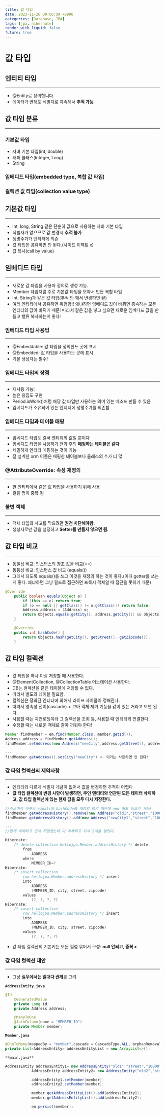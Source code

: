 ```yaml
---
title: 값 타입
date: 2023-11-26 00:00:00 +0900
categories: [Database, JPA]
tags: [jpa, hibernate]
render_with_liquid: false
future: true
---
```


# 값 타입

## 엔티티 타입

---

- @Entity로 정의합니다.
- 데이터가 변해도 식별자로 지속해서 **추적 가능**.

## 값 타입 분류

---

### 기본값 타입

- 자바 기본 타입(int, double)
- 래퍼 클래스(Integer, Long)
- String

### 임베디드 타입(embedded type, 복합 값 타입)

### 컬렉션 값 타입(collection value type)

## 기본값 타입

---

- int, long, String 같은 단순히 값으로 사용하는 자바 기본 타입
- 식별자가 없으므로 값 변경시 **추적 불가**
- 생명주기가 엔티티에 의존
- 값 타입은 공유하면 안 된다.(사이드 이펙트 x)
- 값 복사(call by value)

## 임베디드 타입

---

- 새로운 값 타입을 사용자 정의로 생성 가능.
- Member 타입처럼 주로 기본값 타입을 모아서 만든 복합 타입
- int, String과 같은 값 타입(추적 안 돼서 변경하면 끝)
- 여러 엔티티에서 공유하면 위험함!! 왜냐하면 임베디드 값이 바뀌면 종속하는 모든 엔티티의 값이 바뀌기 때문! 따라서 같은 값을 넣고 싶으면 새로운 임베디드 값을 만들고 밸류 복사하는게 좋다!

### 임베디드 타입 사용법

---

- @Embeddable: 값 타입을 정의한느 곳에 표시
- @Embedded: 값 타입을 사용하는 곳에 표시
- 기본 생성자는 필수!

### 임베디드 타입의 장점

---

- 재사용 가능!
- 높은 응집도 구현
- Period.isWork()처럼 해당 값 타입만 사용하는 의미 있는 메소드 만들 수 있음
- 임베디드가 소유되어 있는 엔티티에 생명주기를 의존함

### 임베디드 타입과 테이블 매핑

---

- 임베디드 타입도 결국 엔티티의 값일 뿐이다
- 임베디드 타입을 사용하기 전과 후의 **매핑하는 테이블은 같다**
- 세밀하게 엔티티 매핑하는 것이 가능
- 잘 설계한 orm 어플은 매핑한 테이블보다 클래스의 수가 더 많

### @AttributeOverride: 속성 재정의

---

- 한 엔티티에서 같은 값 타입을 사용하기 위해 사용
- 컬럼 명이 중복 됨

### **불변 객체**

---

- 객체 타입의 사고를 막으려면 **원천 차단해야함.**
- 생성자로만 값을 설정하고 **Setter를 만들지 않으면 됨.**

## 값 타입 비교

---

- 동일성 비교: 인스턴스의 참조 값을 비교(==)
- 동등성 비교: 인스턴스 값 비교 (equals())
- 그래서 되도록 equals()를 쓰고 이것을 재정의 하는 것이 좋다.(이때 getter를 쓰는게 좋다. 왜냐하면 그냥 필드로 접근하면 프록시 객체일 때 접근을 못하기 때문)

```java
@Override
    public boolean equals(Object o) {
        if (this == o) return true;
        if (o == null || getClass() != o.getClass()) return false;
        Address address = (Address) o;
        return Objects.equals(getCity(), address.getCity()) && Objects.equals(getStreet(), address.getStreet()) && Objects.equals(getZipcode(), address.getZipcode());
    }

    @Override
    public int hashCode() {
        return Objects.hash(getCity(), getStreet(), getZipcode());
    }
```

## 값 타입 컬렉션

---

- 값 타입을 하나 이상 저장할 때 사용한다.
- @ElementCollection, @CollectionTable 어노테이션 사용한다.
- DB는 컬렉션을 같은 테이블에 저장할 수 없다.
- 따라서 별도의 테이블 필요함.
- 컬렉션은 정의된 엔티티에 의해서 라이프 사이클이 정해진다.
- 따라서 영속성 전이(cascade) + 고아 객체 제거 기능을 같이 있는 거라고 보면 된다.
- 사용할 때는 지연로딩이라 그 컬렉션을 조회 등, 사용할 때 엔티티와 연결한다.
- 수정할 때는 새로운 객체로 갈아 끼워야 한다!

```java
Member findMember = em.find(Member.class, member.getId());
Address address = findMember.getAddress();
findMember.setAddress(new Address("newCity",address.getStreet(), address.getZipcode()));

---
findMember.getAddress().setCity("newCity") <- 이거는 사용하면 안 된다!
```

### **값 타입 컬렉션의 제약사항**

---

- 엔티티와 다르게 식별자 개념이 없어서 값을 변경하면 추적이 어렵다
- **값 타입 컬렉션에 변경 사항이 발생하면, 주인 엔티티와 연관된 모든 데이터 삭제하고, 값 타입 컬렉션에 있는 현재 값을 모두 다시 저장한다.**

```java
//주소이력 바꾸기 equals와 hashCode를 재정의 했기 때문에 new 해도 비교가 가능!
findMember.getAddressHistory().remove(new Address("old1","street","1000"));
findMember.getAddressHistory().add(new Address("newCity1","street","1000"));

---
//한개 삭제하고 한개 저장했는데 다 삭제하고 다시 2개를 넣었다.

Hibernate:
    /* delete collection hellojpa.Member.addressHistory */ delete
        from
            ADDRESS
        where
            MEMBER_ID=?
Hibernate:
    /* insert collection
        row hellojpa.Member.addressHistory */ insert
        into
            ADDRESS
            (MEMBER_ID, city, street, zipcode)
        values
            (?, ?, ?, ?)
Hibernate:
    /* insert collection
        row hellojpa.Member.addressHistory */ insert
        into
            ADDRESS
            (MEMBER_ID, city, street, zipcode)
        values
            (?, ?, ?, ?)
```

- 값 타입 컬렉션의 기본키는 모든 컬럼 묶어서 구성: **null 안되고, 중복 x**

### 값 타입 컬렉션 대안

---

- 그냥 **실무에서는 일대다 관계**를 고려

**`AddressEntity.java`**

```java
@Id
    @GeneratedValue
    private Long id;
    private Address address;

    @ManyToOne
    @JoinColumn(name = "MEMBER_ID")
    private Member member;
```

**`Member.java`**

```java
@OneToMany(mappedBy = "member",cascade = CascadeType.ALL, orphanRemoval = true)
private List<AddressEntity> addressEntityList = new ArrayList<>();
```

`**main.java**`

```java
AddressEntity addressEntity1= new AddressEntity("old1","street","10000");
            AddressEntity addressEntity2= new AddressEntity("old2","street","10000");

            addressEntity1.setMember(member);
            addressEntity2.setMember(member);

            member.getAddressEntityList().add(addressEntity1);
            member.getAddressEntityList().add(addressEntity2);

            em.persist(member);
```
